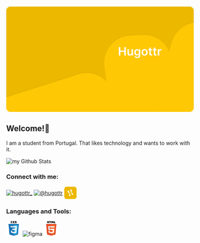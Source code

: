 ![Design and Development](https://github.com/HugoAlmeid4/HugoAlmeid4/blob/main/Frame%202%20(1).png?raw=true)


## Welcome!👋

I am a student from Portugal. That likes technology and wants to work with it.

<img align="center" src="https://github-readme-stats.vercel.app/api?username=HugoAlmeid4&include_all_commits=true&count_private=true&show_icons=true&line_height=20&title_color=2B5BBD&icon_color=1124BB&text_color=A1A1A1&bg_color=0,000000,130F40" alt="my Github Stats"/>

<h3 align="left">Connect with me:</h3>
<p align="left">
  
<a href="https://twitter.com/hugottr_" target="blank"><img align="center" src="https://upload.wikimedia.org/wikipedia/commons/5/57/X_logo_2023_%28white%29.png" alt="hugottr_" height="30" width="30" /></a>
<a href="https://www.youtube.com/@Hugottr" target="blank"><img align="center" src="https://upload.wikimedia.org/wikipedia/commons/e/ef/Youtube_logo.png" alt="@hugottr" height="25" width="35" /></a>
<a href="https://hugottr.com"><img align="center" src="https://github.com/HugoAlmeid4/HugoAlmeid4/blob/main/Frame%202%20(3).png?raw=true" alt="hugottr_" height="33" width="33" /></a>

</p>

<h3 align="left">Languages and Tools:</h3>
<p align="left"><img src="https://raw.githubusercontent.com/devicons/devicon/master/icons/css3/css3-original-wordmark.svg" alt="css3" width="40" height="40"/>
<img src="https://www.vectorlogo.zone/logos/figma/figma-icon.svg" alt="figma" width="33" height="33"/> 
<img src="https://raw.githubusercontent.com/devicons/devicon/master/icons/html5/html5-original-wordmark.svg" alt="html5" width="40" height="40"/></p>
